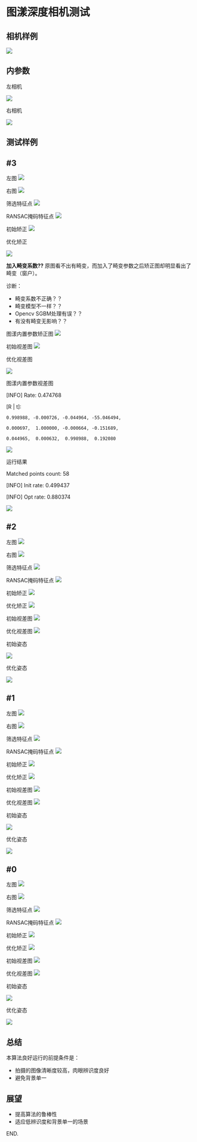 图漾深度相机测试
================
相机样例
--------
![](./pic/camera0.png)

内参数
------
左相机

![](./pic/K_left.png)

右相机

![](./pic/K_right.png)

测试样例
--------

#3
---
左图
![](./pic/3_leftIR.jpg)

右图
![](./pic/3_rightIR.jpg)

筛选特征点
![](./pic/3.imageMatches.jpg)

RANSAC掩码特征点
![](./pic/3.matchAgain.jpg)

初始矫正
![](./pic/3.init.stereoRectify.jpg)

优化矫正

![](./pic/3.opt.stereoRectify.jpg)

**加入畸变系数??** 原图看不出有畸变，而加入了畸变参数之后矫正图却明显看出了畸变（窗户）。

诊断：
* 畸变系数不正确？？
* 畸变模型不一样？？
* Opencv SGBM处理有误？？
* 有没有畸变无影响？？

图漾内置参数矫正图
![](./pic/3.tuyang.stereoRectify.jpg)

初始视差图
![](./pic/3.init.disparity.jpg)

优化视差图

![](./pic/3.opt.disparity.jpg)

图漾内置参数视差图

[INFO] Rate: 0.474768

[R | t]: 

	0.998988, -0.000726, -0.044964, -55.046494,

	0.000697,  1.000000, -0.000664, -0.151689,

    0.044965,  0.000632,  0.998988,  0.192080

![](./pic/3.tuyang.disparity.jpg)

运行结果

Matched points count: 58

[INFO] Init rate: 0.499437

[INFO] Opt rate: 0.880374

![](./pic/1.rst.png)

#2
---
左图
![](./pic/16_leftIR.jpg)

右图
![](./pic/16_rightIR.jpg)

筛选特征点
![](./pic/16_leftIR.jpg+16_rightIR.jpg.imageMatches..imageMatches.jpg)

RANSAC掩码特征点
![](./pic/16_leftIR.jpg+16_rightIR.jpg.imageMatches..matchAgain.jpg)

初始矫正
![](./pic/16_leftIR.jpg+16_rightIR.jpg.init..stereoRectify.jpg)

优化矫正
![](./pic/16_leftIR.jpg+16_rightIR.jpg.opt..stereoRectify.jpg)

初始视差图
![](./pic/16_leftIR.jpg+16_rightIR.jpg.init..disparity.jpg)

优化视差图
![](./pic/16_leftIR.jpg+16_rightIR.jpg.opt..disparity.jpg)

初始姿态

![](./pic/test2_init_RT.png)

优化姿态

![](./pic/test2_opt_RT.png)

#1
---
左图
![](./pic/test1_left.jpg)

右图
![](./pic/test1_right.jpg)

筛选特征点
![](./pic/test1_match.jpg)

RANSAC掩码特征点
![](./pic/test1_ransac_match.jpg)

初始矫正
![](./pic/test1_init_rect.jpg)

优化矫正
![](./pic/test1_opt_rect.jpg)

初始视差图
![](./pic/test1_init_disp.jpg)

优化视差图
![](./pic/test1_opt_disp.jpg)

初始姿态

![](./pic/test1_init_RT.png)

优化姿态

![](./pic/test1_opt_RT.png)

#0
---
左图
![](./pic/test0_left.jpg)

右图
![](./pic/test0_right.jpg)

筛选特征点
![](./pic/test0_match.jpg)

RANSAC掩码特征点
![](./pic/test0_ransac_match.jpg)

初始矫正
![](./pic/test0_init_rect.jpg)

优化矫正
![](./pic/test0_opt_rect.jpg)

初始视差图
![](./pic/test0_init_disp.jpg)

优化视差图
![](./pic/test0_opt_disp.jpg)

初始姿态

![](./pic/test0_init_RT.png)

优化姿态

![](./pic/test0_opt_RT.png)

总结
----
本算法良好运行的前提条件是：
* 拍摄的图像清晰度较高，肉眼辨识度良好
* 避免背景单一

展望
----
* 提高算法的鲁棒性
* 适应低辨识度和背景单一的场景

END.
